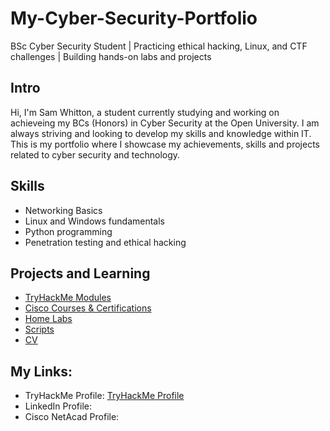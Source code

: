 # My-Cyber-Security-Portfolio

BSc Cyber Security Student | Practicing ethical hacking, Linux, and CTF challenges | Building hands-on labs and projects

## Intro
Hi, I'm Sam Whitton, a student currently studying and working on achieveing my BCs (Honors) in Cyber Security at the Open University. I am always striving and looking to develop my skills and knowledge within IT. This is my portfolio where I showcase my achievements, skills and projects related to cyber security and technology.

## Skills
- Networking Basics
- Linux and Windows fundamentals
- Python programming
- Penetration testing and ethical hacking

## Projects and Learning
- [TryHackMe Modules](TryHackMe/)
- [Cisco Courses & Certifications](Cisco/)
- [Home Labs](Home-Labs/)
- [Scripts](Scripts/)
- [CV](CV/)

## My Links:
- TryHackMe Profile: [TryHackMe Profile](https://tryhackme.com/p/spwcybersec)
- LinkedIn Profile:
- Cisco NetAcad Profile: 

